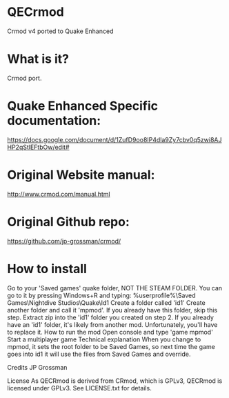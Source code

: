 # QECrmod
Crmod v4 ported to Quake Enhanced

# What is it?

Crmod port.
# Quake Enhanced Specific documentation: 
https://docs.google.com/document/d/1ZufD9oo8IP4dla9Zy7cbv0q5zwi8AJHP2qStlEFtbOw/edit#   
# Original Website manual: 
http://www.crmod.com/manual.html        
# Original Github repo:
https://github.com/jp-grossman/crmod/

# How to install
Go to your 'Saved games' quake folder, NOT THE STEAM FOLDER. You can go to it by pressing Windows+R and typing: %userprofile%\Saved Games\Nightdive Studios\Quake\Id1
Create a folder called 'id1'
Create another folder and call it 'mpmod'. If you already have this folder, skip this step.
Extract zip into the 'id1' folder you created on step 2. If you already have an 'id1' folder, it's likely from another mod. Unfortunately, you'll have to replace it.
How to run the mod
Open console and type 'game mpmod'
Start a multiplayer game
Technical explanation
When you change to mpmod, it sets the root folder to be Saved Games, so next time the game goes into id1 it will use the files from Saved Games and override.


Credits
JP Grossman

License
As QECRmod is derived from CRmod, which is GPLv3, QECRmod is licensed under GPLv3.
See LICENSE.txt for details.
